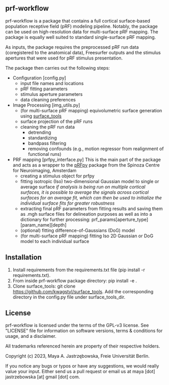 ## prf-workflow 
prf-workflow is a package that contains a full cortical surface-based population receptive field (pRF) modeling pipeline. Notably, the package can be used on high-resolution data for multi-surface pRF mapping. The package is equally well suited to standard single-surface pRF mapping.

As inputs, the package requires the preprocessed pRF run data (coregistered to the anatomical data), Freesurfer outputs and the stimulus apertures that were used for pRF stimulus presentation.

The package then carries out the following steps:
- Configuration [config.py]
    - input file names and locations
    - pRF fitting parameters
    - stimulus aperture parameters 
    - data cleaning preferences
- Image Processing [img_utils.py]
    - (for multi-surface pRF mapping) equivolumetric surface generation using [surface_tools](https://github.com/kwagstyl/surface_tools)
    - surface projection of the pRF runs
    - cleaning the pRF run data
        - detrending
        - standardizing
        - bandpass filtering  
        - removing confounds (e.g., motion regressor from realignment of functional runs)
- PRF mapping [prfpy_interface.py]
    This is the main part of the package and acts as a wrapper to the [pRFpy](https://github.com/VU-Cog-Sci/prfpy/tree/main) package from the Spinoza Centre for Neuroimaging, Amsterdam
    - creating a stimulus object for prfpy
    - fitting isotropic (Iso) two-dimensional Gaussian model to single or average surface
        *if analysis is being run on multiple cortical surfaces, it is possible to average the signals across cortical surfaces for an average fit, which can then be used to initialize the individual surface fits for greater robustness*
    - extracting final pRF parameters from fitting results and saving them as .mgh surface files for delineation purposes as well as into a dictionary for further processing:
        prf_params[aperture_type][param_name][depth]
    - (optional) fitting difference-of-Gaussians (DoG) model
    - (for multi-surface pRF mapping) fitting Iso 2D Gaussian or DoG model to each individual surface
    
## Installation
1. Install requirements from the requirements.txt file (pip install -r requirements.txt). 
2. From inside prf-workflow package directory: pip install -e .
3. Clone surface_tools: git clone https://github.com/kwagstyl/surface_tools. Add the corresponding directory in the config.py file under surface_tools_dir.

## License

prf-workflow is licensed under the terms of the GPL-v3 license. See "LICENSE" file for information on software versions, terms & conditions for usage, and a disclaimer.

All trademarks referenced herein are property of their respective holders.

Copyright (c) 2023, Maya A. Jastrzębowska, Freie Universität Berlin.

If you notice any bugs or typos or have any suggestions, we would really value your input. Either send us a pull request or email us at maya [dot] jastrzebowska [at] gmail [dot] com.
